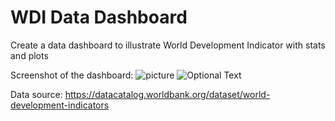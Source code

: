 # WDI Data Dashboard

Create a data dashboard to illustrate World Development Indicator with stats and plots

Screenshot of the dashboard:
![picture](Desktop/Coding/Udacity_DS/WDI_Dashboard/screenshot.png)
![Optional Text](../master/screenshot.png)

Data source:
https://datacatalog.worldbank.org/dataset/world-development-indicators